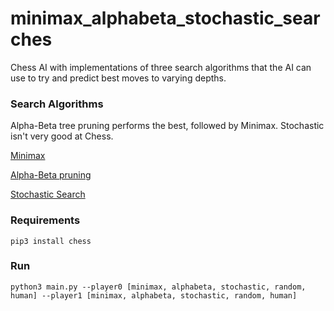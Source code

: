 # minimax_alphabeta_stochastic_searches
Chess AI with implementations of three search algorithms that the AI can use to try and predict best moves to varying depths. 

### Search Algorithms

Alpha-Beta tree pruning performs the best, followed by Minimax. Stochastic isn't very good at Chess.

[Minimax](https://en.wikipedia.org/wiki/Minimax)

[Alpha-Beta pruning](https://en.wikipedia.org/wiki/Alpha%E2%80%93beta_pruning)

[Stochastic Search](https://en.wikipedia.org/wiki/Stochastic_optimization)

### Requirements 

`pip3 install chess`

### Run

`python3 main.py --player0 [minimax, alphabeta, stochastic, random, human] --player1 [minimax, alphabeta, stochastic, random, human]`
